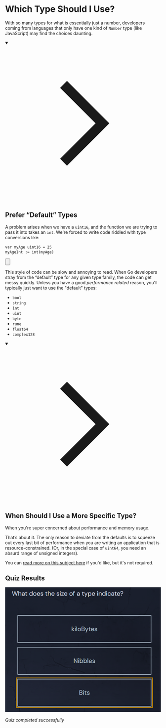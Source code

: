 <h1>Which Type Should I Use?</h1>
<p>With so many types for what is essentially just a number, developers coming from languages that only have one kind of <code>Number</code> type (like JavaScript) may find the choices daunting.</p>
<details open="">
<summary>

<svg class="details-icon" xmlns="http://www.w3.org/2000/svg" fill="none" viewBox="0 0 24 24" stroke-width="1.5" stroke="currentColor">
  <path d="m9 18 6-6-6-6"></path>
</svg>
<h2>Prefer “Default” Types</h2>
</summary>
<p>A problem arises when we have a <code>uint16</code>, and the function we are trying to pass it into takes an <code>int</code>. We're forced to write code riddled with type conversions like:</p>

<div style="position: relative; isolation: isolate;">
  <pre class="language-go" tabindex="0"><code class="language-go"><span class="token tag">var</span> myAge <span class="token builtin">uint16</span> <span class="token operator">=</span> <span class="token number">25</span>
myAgeInt <span class="token operator">:=</span> <span class="token function">int</span><span class="token punctuation">(</span>myAge<span class="token punctuation">)</span>
</code></pre>

  <button class="markdown-it-code-copy absolute right-2 top-2.5 z-10 m-1 h-6 w-6 cursor-pointer rounded bg-gray-950 text-gray-500 focus:outline-white hover:text-gray-200" data-clipboard-text="var myAge uint16 = 25
myAgeInt := int(myAge)" title="Copy to clipboard">
    <svg data-slot="icon" aria-hidden="true" fill="none" stroke-width="1.5" stroke="currentColor" viewBox="0 0 24 24" xmlns="http://www.w3.org/2000/svg">
      <rect width="8" height="4" x="8" y="2" rx="1" ry="1"></rect><path d="M16 4h2a2 2 0 0 1 2 2v14a2 2 0 0 1-2 2H6a2 2 0 0 1-2-2V6a2 2 0 0 1 2-2h2"></path>
  </svg>
  </button>
</div>
<p>This style of code can be slow and annoying to read. When Go developers stray from the “default” type for any given type family, the code can get messy quickly. Unless you have a good <em>performance related</em> reason, you'll typically just want to use the "default" types:</p>
<ul>
<li><code>bool</code></li>
<li><code>string</code></li>
<li><code>int</code></li>
<li><code>uint</code></li>
<li><code>byte</code></li>
<li><code>rune</code></li>
<li><code>float64</code></li>
<li><code>complex128</code></li>
</ul>
</details>
<details open="">
<summary>

<svg class="details-icon" xmlns="http://www.w3.org/2000/svg" fill="none" viewBox="0 0 24 24" stroke-width="1.5" stroke="currentColor">
  <path d="m9 18 6-6-6-6"></path>
</svg>
<h2>When Should I Use a More Specific Type?</h2>
</summary>
<p>When you're super concerned about performance and memory usage.</p>
<p>That’s about it. The only reason to deviate from the defaults is to squeeze out every last bit of performance when you are writing an application that is resource-constrained. (Or, in the special case of <code>uint64</code>, you need an absurd range of unsigned integers).</p>
<p>You can <a href="https://blog.boot.dev/golang/default-native-types-golang/" target="_blank" rel="noopener nofollow">read more on this subject here</a> if you'd like, but it's not required.</p>
</details>


## Quiz Results

![Quiz Screenshot](./CH1_Variables_L10_Which_Type_Should_I_Use__quiz_result.png)

*Quiz completed successfully*